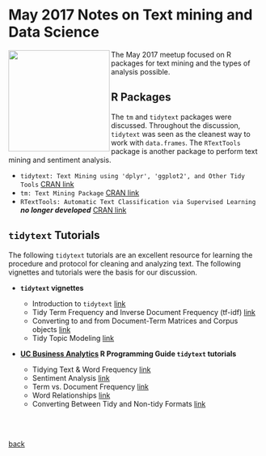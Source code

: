 
# May 2017 Notes on Text mining and Data Science
<a href="url"><img src="https://lansingarearusersgroup.github.io/images/LansingAreaRUserGroup_CIRCLE-w-Michigan-logo_300dpi.png" align="left" height="200"></a>The May 2017 meetup focused on R packages for text mining and the types of analysis possible.

## R Packages
The `tm` and `tidytext` packages were discussed. Throughout the discussion, `tidytext` was seen as the cleanest way to work with `data.frames`. The `RTextTools` package is another package to perform text mining and sentiment analysis.
- `tidytext: Text Mining using 'dplyr', 'ggplot2', and Other Tidy Tools` [CRAN link](https://cran.r-project.org/package=tidytext)
- `tm: Text Mining Package` [CRAN link](https://cran.r-project.org/package=tm)
- `RTextTools: Automatic Text Classification via Supervised Learning` _**no longer developed**_ [CRAN link](https://cran.r-project.org/package=RTextTools)

## `tidytext` Tutorials
The following `tidytext` tutorials are an excellent resource for learning the procedure and protocol for cleaning and analyzing text. The following vignettes and tutorials were the basis for our discussion.
- **`tidytext` vignettes**
  + Introduction to `tidytext` [link](https://cran.r-project.org/web/packages/tidytext/vignettes/tidytext.html)
  + Tidy Term Frequency and Inverse Document Frequency (tf-idf) [link](https://cran.r-project.org/web/packages/tidytext/vignettes/tf_idf.html)
  + Converting to and from Document-Term Matrices and Corpus objects [link](https://cran.r-project.org/web/packages/tidytext/vignettes/tidying_casting.html)
  + Tidy Topic Modeling [link](https://cran.r-project.org/web/packages/tidytext/vignettes/topic_modeling.html)
  
- **[UC Business Analytics](http://uc-r.github.io) R Programming Guide `tidytext` tutorials**
  + Tidying Text & Word Frequency [link](http://uc-r.github.io/tidy_text)
  + Sentiment Analysis [link](http://uc-r.github.io/sentiment_analysis)
  + Term vs. Document Frequency [link](http://uc-r.github.io/tf-idf_analysis)
  + Word Relationships [link](http://uc-r.github.io/word_relationships)
  + Converting Between Tidy and Non-tidy Formats [link](http://uc-r.github.io/text_conversion)

<br/>
<br/>

[back](../)

